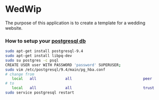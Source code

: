 # WedWip


The purpose of this application is to create a template for a wedding website.

### How to setup your [postgresql db](http://www.postgresql.org/download/linux/ubuntu/)

```bash
sudo apt-get install postgresql-9.4
sudo apt-get install libpq-dev
sudo su postgres -c psql
CREATE USER user WITH PASSWORD 'password' SUPERUSER;
sudo vim /etc/postgresql/9.4/main/pg_hba.conf
# change from 
   local   all             all                                peer
# to
   local   all             all                                trust
sudo service postgresql restart
```